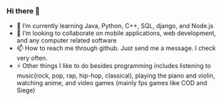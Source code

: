 ### Hi there 👋
- 🌱 I’m currently learning Java, Python, C++, SQL, django, and Node.js
- 👯 I’m looking to collaborate on mobile applications, web development, and any computer related software
- 📫 How to reach me through github. Just send me a message. I check very often.
- ⚡ Other things I like to do besides programming includes listening to music(rock, pop, rap, hip-hop, classical), playing the piano and violin, watching anime, and video games (mainly fps games like COD and Siege)

<!---
RealisticTheory/RealisticTheory is a ✨ special ✨ repository because its `README.md` (this file) appears on your GitHub profile.
You can click the Preview link to take a look at your changes.
--->
